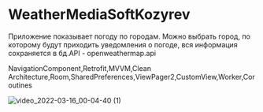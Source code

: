 # WeatherMediaSoftKozyrev
Приложение показывает погоду по городам. Можно выбрать город, по которому будут приходить уведомления о погоде, вся информация сохраняется в бд.API - openweathermap.api


NavigationComponent,Retrofit,MVVM,Clean Architecture,Room,SharedPreferences,ViewPager2,CustomView,Worker,Coroutines





![video_2022-03-16_00-04-40 (1)](https://user-images.githubusercontent.com/70865564/158462347-cadc6641-0ce8-4afa-bb1d-d76db62dac1a.gif)
